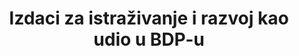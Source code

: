 ---
date_of_national_source_publication: Latest  data  is  October  2017
date_metadata_updated: '2017-10-19'
source_agency_staff_name: Mark  Boroush
source_agency_staff_email: mboroush@nsf.gov
source_agency_survey_dataset: >-
  National  Science  Foundation,  National  Center  for  Science  and  Engineering  Statistics,  National  Patterns  of  R&D  Resources  (annual  series)
source_url: 'http://www.nsf.gov/statistics/natlpatterns/'
international_and_national_references: See  above  National  Patterns  URL
graph_title: null  
indicator_definition: >-
  Priručnik Frascati OECD-a pruža relevantne definicije o istraživanju i razvoju, bruto domaćim izdacima za IR i istraživačima. Istraživanje i razvoj (IR) jest sustavan stvaralački rad usmjeren povećanju znanja o čovjeku, kulturi i društvu, kao i osmišljavanje novih primjena dostupnog znanja. (FM 63) Intramuralni izdaci su svi izdaci za IR proveden u statističkoj jedinici ili sektoru gospodarstva tijekom određenog razdoblja, neovisno o izvoru sredstava. (FM 358) Istraživači su stručnjaci koji se bave stvaranjem novog znanja, proizvoda, procesa, metoda i sistema kao i upravljanjem projektima u pitanju. (FM 301) Iako se radi o priručniku OECD-a, njegova je primjena globalna. Priručnik Frascati je trenutno u procesu revizije, čije će sljedeće izdanje biti objavljeno u listopadu 2015. Novo izdanje će biti uistinu globalni priručnik. Biti će određenih promjena u definicijama danima gore, ali te promjene neće biti znatne.
target: >-
  Povećati znanstveno istraživanje, poboljšati tehnološke sposobnosti proizvodnih sektora u svim zemljama, osobito zemljama u razvoju, uključujući, do 2030., stimulirati inovacije i bitno povećati broj zaposlenih na istraživanju i razvoju na milijun ljudi i javnih i privatnih izdataka za istraživanje i razvoj. 
indicator_name: Izdaci za istraživanje i razvoj kao udio u BDP-u
title: Izdaci za istraživanje i razvoj kao udio u BDP-u
permalink: /9-5-1/
sdg_goal: 9
layout: indicator
graph_type_description: Line graph
graph_status_notes: Graphed
indicator: 9.5.1
indicator_variable: Izdaci_IR_u_BDP-u
un_designated_tier: '1'
un_custodial_agency: UNESCO-UIS
graph: longitudinal
variable_description: null
variable_notes: null
target_id: '9.5'
has_metadata: true
rationale_interpretation: Pokazatelj je izravna mjera izdataka za istraživanje i razvoj na koje se referira u cilju.
goal_meta_link: 'http://unstats.un.org/sdgs/files/metadata-compilation/Metadata-Goal-9.pdf'
goal_meta_link_page: 9
source_title: null
source_notes: null
published: true
actual_indicator_available: Research  and  development  expenditure  as  a  proportion  of  GDP
actual_indicator_available_description: As  stated
us_method_of_computation: >-
  Data  on  national  R&D  expenditures  (dollars)  divided  by  data  on  gross  domestic  product  (dollars)
comments_and_limitations: >-
  This  indicator  is  widely  used  around  the  world  as  a  comparative  metric  for  national  R&D  intensity
periodicity: Annual
time_period: >-
  U.S.  data  for  this  indicator  is  available  for  1953  to  present.  The  most  recent  year  avaiable  in  published  data  is  2015.
unit_of_measure: percent
disaggregation_categories: >-
  Some  disaggregation  of  the  indicator  is  available  by  R&D  performers  and  sources  of  R&D  funding.
disaggregation_geography: >-
  Some  disaggregation  of  the  indicator  by  U.S.  geographic  regions  (mainly,  states)  is  available.
---